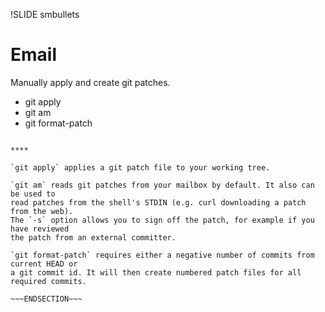 !SLIDE smbullets
# Email

Manually apply and create git patches.

* git apply
* git am
* git format-patch

~~~SECTION:handouts~~~

****

`git apply` applies a git patch file to your working tree.

`git am` reads git patches from your mailbox by default. It also can be used to
read patches from the shell's STDIN (e.g. curl downloading a patch from the web).
The `-s` option allows you to sign off the patch, for example if you have reviewed
the patch from an external committer.

`git format-patch` requires either a negative number of commits from current HEAD or
a git commit id. It will then create numbered patch files for all required commits.

~~~ENDSECTION~~~
